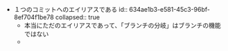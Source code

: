 - １つのコミットへのエイリアスである
  id:: 634ae1b3-e581-45c3-96bf-8ef704f1be78
  collapsed:: true
	- 本当にただのエイリアスであって、「ブランチの分岐」はブランチの機能ではない
	-